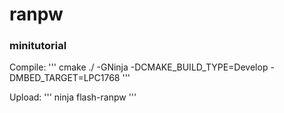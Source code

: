 # ranpw

### minitutorial 
Compile:
''' cmake ./ -GNinja -DCMAKE_BUILD_TYPE=Develop -DMBED_TARGET=LPC1768 '''

Upload:
''' ninja flash-ranpw '''
